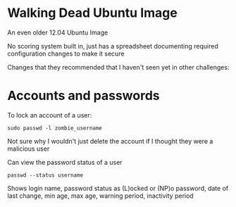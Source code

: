 # Walking Dead Ubuntu Image

An even older 12.04 Ubuntu Image

No scoring system built in, just has a spreadsheet documenting required configuration changes to make it secure

Changes that they recommended that I haven't seen yet in other challenges:

# Accounts and passwords

To lock an account of a user:

```
sudo passwd -l zombie_username
```

Not sure why I wouldn't just delete the account if I thought they were a malicious user

Can view the password status of a user

```
passwd --status username
```

Shows login name, password status as (L)ocked or (NP)o password, 
date of last change, min age, max age, warning period, inactivity period


